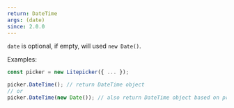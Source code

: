 ```yaml
---
return: DateTime
args: (date)
since: 2.0.0
---
```


`date` is optional, if empty, will used `new Date()`.

Examples:
```js
const picker = new Litepicker({ ... });

picker.DateTime(); // return DateTime object
// or
picker.DateTime(new Date()); // also return DateTime object based on provided Date object
```